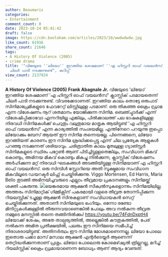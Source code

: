 ```yaml
---
author: Beaumaris
categories:
- Entertainment
comment_count: 0
date: 2023-10-24 05:41:42
draft: false
image: https://cdn.boolokam.com/articles/2023/10/wwdwdwdw.jpg
like_count: 61916
share_count: 21646
tags:
- A History Of Violence (2005)
- crime drama
title: '"വിജയുടെ ''ലിയോ'' ഇറങ്ങിയ ശേഷമാണ് ''എ ഹിസ്റ്ററി ഓഫ് വയലൻസ്'' ക്ലാസ്സിക്‌ പടമായതെന്ന്
  ചിലർ പാടി നടക്കുന്നുണ്ട്", കുറിപ്പ്'
view_count: 2137924
---
```


**A History Of Violence (2005)** **Frank Abagnale Jr.** വിജയുടെ 'ലിയോ' ഇറങ്ങിയ ശേഷമാണ് 'എ ഹിസ്റ്ററി ഓഫ് വയലൻസ്' ക്ലാസ്സിക്‌ പടമായതെന്ന് ചിലർ പാടി നടക്കുന്നുണ്ട്. വിവരക്കേടാണത്. ഇറങ്ങിയ കാലം തൊട്ടേ ഒരുപാട് സിനിമാപ്രേമികളുടെ ഫേവറേറ്റ് ലിസ്റ്റിലുള്ള പടമാണ്. ഒരു തികഞ്ഞ ക്രൈം ഡ്രാമ എന്ന വിശേഷണം നൂറ് ശതമാനം യോജിക്കുന്ന സിനിമ. ബെഞ്ച്മാർക്ക് എന്ന് വിശേഷിപ്പിക്കാവോ എന്നറിയില്ല എങ്കിലും, പിൽക്കാലത്ത് പല ഭാഷകളിലുള്ള നിരവധി സിനിമകൾക്ക് ചെറുതും വലുതുമായ മാതൃക ആയിട്ടുണ്ട് 'എ ഹിസ്റ്ററി ഓഫ് വയലൻസ്' എന്ന കാര്യത്തിൽ സംശയമില്ല. എന്തിനേറെ പറയുന്നു ഇപ്പൊ ലിയോക്കും ബേസ് ആയത് ഈ സിനിമ തന്നെയല്ലേ. പിന്നെങ്ങനെ, ലിയോ ഇറങ്ങിയത് കാരണം ഈ സിനിമ ശ്രദ്ധിക്കപ്പെട്ടു എന്ന് ചില പ്രത്യേക ആളുകൾ പറഞ്ഞു നടക്കുന്നത് ശരിയാവും. ചരിത്രാതീത കാലം മുതലുള്ള ഗ്യാങ്സ്റ്റർ സിനിമകളുടെ സ്ഥിരം പറ്റേൺ ആണ് പിടിച്ചിട്ടുള്ളതെങ്കിലും, സംവിധാന മികവ് കൊണ്ടും, അഭിനയ മികവ് കൊണ്ടും മികച്ചു നിൽക്കുന്ന, ക്ലാസ്സിക്‌ വിശേഷണം അർഹിക്കുന്ന മറ്റ് നിരവധി ഘടകങ്ങൾ അടങ്ങിയിട്ടുള്ള സിനിമയാണ് എ ഹിസ്റ്ററി ഓഫ് വയലൻസ്. ഒരു സിമ്പിൾ സ്റ്റോറിയെ അതി സൂക്ഷ്മമായ സംവിധാന മികവിലൂടെ ഡയറക്ടർ ലിഫ്റ്റ് ചെയ്തിരിക്കുന്നു. Viggo Mortensen, Ed Harris, Maria Bello തുടങ്ങി അഭിനയിച്ചവരുടെ എല്ലാം തീവ്രമായ പ്രകടനങ്ങളും സിനിമയ്ക്ക് ശക്തി പകരുന്നു. ![](https://cdn.boolokam.com/articles/2023/10/wwdwdwdw.jpg)ഭയങ്കരമായ ആക്ഷൻ സീക്വല്‍സുകളൊന്നും സിനിമയിലില്ല. അത്തരം സിനിമാറ്റിക് ഗിമ്മിക്സിന് പകരമായി വളരെ തീവ്രത തോന്നിപ്പിക്കുന്ന റിയലസ്റ്റിക് ടച്ചുള്ള ആക്ഷൻ സീനുകളാണ് സംവിധായകൻ സെറ്റ് ചെയ്തിരിക്കുന്നത്. അതാണീ സിനിമയുടെ ഭംഗിയും. ഒന്നോ രണ്ടോ മിനിറ്റുകൾക്കുള്ളിൽ തീരുന്നവയാണെങ്കിൽ പോലും അവ നൽകുന്ന തീവ്രത നമ്മുടെ മനസ്സിൽ തന്നെ തങ്ങിനിൽക്കും! https://youtu.be/74FdnDxptH4 ലിയോക്ക് ശേഷം, അതേ താല്പര്യത്തിൽ, അല്ലെങ്കിൽ കൗതുകത്തിൽ, പേര് നൽകുന്ന അമിത പ്രതീക്ഷയിൽ, പലരും ഈ സിനിമയെ സമീപിച്ച് നിരാശരായിട്ടുണ്ട്. അതിനർത്ഥം ഈ സിനിമ മോശമാണെന്നല്ല. ലിയോ പോലെ ഇതൊരു പക്കാ മാസ് മസാല ആക്ഷൻ എന്റർടെയ്നർ ആണെന്ന് തെറ്റിദ്ധരിക്കുന്നതാണ് പ്രശ്നം. ലിയോ പോലൊരു കോമെഴ്ഷ്യൽ ത്രില്ലറല്ല, മറിച്ച് റിയലിസ്റ്റിക് ക്രൈം ഡ്രമായാണെന്ന ബോധ്യം ആണ് ആദ്യം വേണ്ടത്.